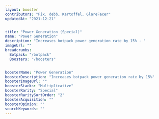 ```yaml
---
layout: booster
contributors: "Pix, debb, Kartoffel, GlareFacer"
updatedAt: "2021-12-21"


title: "Power Generation (Special)"
name: "Power Generation"
description: "Increases botpack power generation rate by 15% - "
imageUrl: ""
breadcrumbs:
  Botpack: "/botpack"
  Boosters: "/boosters"


boosterName: "Power Generation"
boosterDescription: "Increases botpack power generation rate by 15%"
boosterImageUrl: ""
boosterStacks: "Multiplicative"
boosterRarity: "Special"
boosterRaritySortOrder: "2"
boosterAcquisition: ""
boosterOpinion: ""
searchKeywords: ""
---
```



